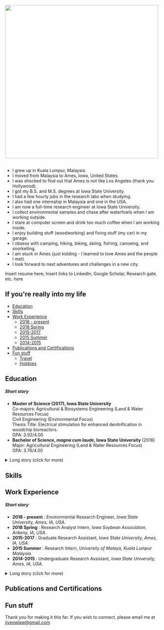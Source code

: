 <kbd>
<img src="jy_pic.jpg" height="500"> <br>
</kbd> <br>

- I grew up in Kuala Lumpur, Malaysia. <br>
- I moved from Malaysia to Ames, Iowa, United States. <br>
- I was shocked to find out that Ames is not like Los Angeles (thank you Hollywood). <br>
- I got my B.S. and M.S. degrees at Iowa State University. <br>
- I had a few hourly jobs in the research labs when studying. <br>
- I also had one internship in Malaysia and one in the USA. <br>
- I am now a full-time research engineer at Iowa State University. <br>
- I collect environmental samples and chase after waterfowls when I am working outside. <br>
- I stare at computer screen and drink too much coffee when I am working inside. <br>
- I enjoy building stuff (woodworking) and fixing stuff (my car) in my garage. <br>
- I obsess with camping, hiking, biking, skiing, fishing, canoeing, and snorkelling. <br>
- I am stuck in Ames (just kidding - I learned to love Ames and the people I met). <br>
- I look forward to next adventures and challenges in a new city. <br>

Insert resume here; Insert links to LinkedIn, Google Scholar, Research gate, etc. here

## If you're really into my life
<!--ts-->
* [Education](#education) <br>
* [Skills](#skills) <br>
* [Work Experience](#work-experience) <br>
  * [2018 - present](#2018---present) <br>
  * [2018 Spring](#2018-spring) <br>
  * [2015-2017](#2015---2017) <br>
  * [2015 Summer](#2015-summer) <br>
  * [2014-2015](#2014---2015)
* [Publications and Certifications](#publications-and-certifications) <br>
* [Fun stuff](#fun-stuff) <br>
  * [Travel](#travel) <br>
  * [Hobbies](#hobbies) <br>
<!--te-->

## Education
##### Short story
- __Master of Science (2017), Iowa State University__ <br>
Co-majors: Agricultural & Biosystems Engineering (Land & Water Resources Focus) <br>
Civil Engineering (Environmental Focus) <br>
Thesis Title: Electrical stimulation for enhanced denitrification in woodchip bioreactors. <br>
GPA: 3.92/4.00 <br>
- __Bachelor of Science, _magna cum laude_, Iowa State University__ (2016) <br>
Major: Agricultural Engineering (Land & Water Resources Focus) <br>
GPA: 3.76/4.00 <br>

<details>
  <summary>Long story (click for more)</summary>
  
I received both my M.S. and B.S. degrees from Iowa State University (ISU). I began my undergraduate journey in Agricultural Engineering in 2013, focusing on Land & Water Resources Options. While I worked as an undergraduate research assistant (URA), I was fortunate to gain many hands-on experiences in various research projects. As I expressed my interest in pursuing my own research project, my supervisor (Dr. Michelle Soupir) encouraged and supported me to enroll in the concurrent program. This program allowed me to begin my first year of the M.S. program while completing the senior year of my B.S. degree in September 2015. Later, I graduated with a __B.S. degree in Agricultural Engineering _(magna cum laude)_ with an Agribusiness minor__ in May 2016. In July 2017, I received my __M.S. degree co-majoring in Agricultural & Biosystems Engineering and Civil Engineering__. 
</details>

## Skills

## Work Experience
##### Short story
- __2018 - present__ : Environmental Research Engineer, _Iowa State University, Ames, IA, USA._ <br>
- __2018 Spring__    : Research Analyst Intern, _Iowa Soybean Association, Ankeny, IA, USA._ <br>
- __2015-2017__      : Graduate Research Assistant, _Iowa State University, Ames, IA, USA._ <br>
- __2015 Summer__    : Research Intern, _University of Malaya, Kuala Lumpur Malaysia._ <br>
- __2014-2015__      : Undergraduate Research Assistant, _Iowa State University, Ames, IA, USA._ <br>

<details>
  <summary>Long story (click for more)</summary>

##### 2018 - Present

##### 2018 Spring

##### 2015 - 2017

##### 2015 Summer

##### 2014 - 2015
</details>

## Publications and Certifications

## Fun stuff


Thank you for making it this far. If you wish to connect, please email me at jiyeowlaw@gmail.com
